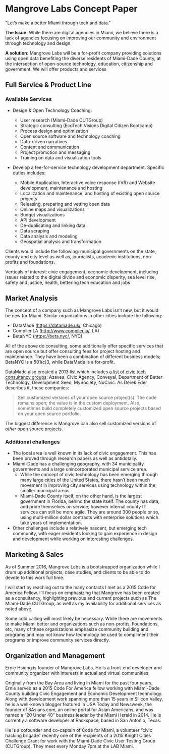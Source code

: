 # Mangrove Labs Concept Paper
"Let’s make a better Miami through tech and data."

**The Issue:** While there are digital agencies in Miami, we believe there is a lack of agencies focusing on improving our community and environment through technology and design.

**A solution:** Mangrove Labs will be a for-profit company providing solutions using open data benefiting the diverse residents of Miami-Dade County, at the intersection of open-source technology, education, citizenship and government. We will offer products and services 

## Full Service & Product Line

### Available Services

- Design & Open Technology Coaching:
  - User research (Miami-Dade CUTGroup)
  - Strategic consulting (EcoTech Visions Digital Citizen Bootcamp)
  - Process design and optimization
  - Open source software and technology coaching
  - Data-driven narratives
  - Content and communication
  - Project promotion and messaging
  - Training on data and visualization tools

- Develop a fee-for-service technology development department. Specific duties includes:
  - Mobile Application, Interactive voice response (IVR) and Website development, maintenance and hosting
  - Localization and maintenance, and hosting of existing open source projects
  - Releasing, preparing and vetting open data
  - Online maps and visualizations
  - Budget visualizations
  - API development
  - De-duplicating and linking data
  - Data scraping
  - Data analysis and modeling
  - Geospatial analysis and transformation

Clients would include the following: municipal governments on the state, county and city level as well as, journalists, academic institutions, non-profits and foundations.

Verticals of interest: civic engagement, economic development, including issues related to the digital divide and economic disperity, sea level rise, safety and justice, health, bettering tech education and jobs

## Market Analysis

The concept of a company such as Mangrove Labs isn’t new, but it would be new for Miami. Similar organizations in other cities include the following:

- DataMade (https://datamade.us/, Chicago)
- Compiler.LA (http://www.compiler.la/, LA)
- BetaNYC (https://beta.nyc/, NYC)

All of the above do consulting, some additionally offer specific services that are open source but offer consulting fees for project hosting and maintenance. They have been a combination of different business models; BetaNYC is a 501(c)3, while DataMade is a for-profit.

DataMade also created a 2013 list which includes [a list of civic tech consultancy groups](https://datamade.us/blog/making-a-living-with-civic-tech): Azavea, Civic Agency, Conveyal, Department of Better Technology, Development Seed, MySociety, NuCivic. As Derek Eder describes it, these companies:

> Sell customized versions of your open source project(s). The code remains open; the value is in the custom deployment. Also, sometimes build completely customized open source projects based on your open source portfolio. 

The biggest difference is Mangrove can also sell customized versions of _other_ open source projects.

### Additional challenges

- The local area is well known in its lack of civic engagement. This has been proved through research papers as well as antidotally.
- Miami-Dade has a challenging geography, with 34 municipality governments and a large unincorporated municipal service area.
  - While the concept of civic technology has been emerging through many large cities of the United States, there hasn’t been much movement in improving city services using technology within the smaller municipal areas. 
  - Miami-Dade County itself, on the other hand, is the largest government in Florida, behind the state itself. The county has data, and pride themselves on service; however internal county IT services can still be more agile. They are around 300 people or so, using multi-million dollar contracts with enterprise solutions which take years of implementation.
- Other challenges include a relatively nascent, but emerging tech community, with eager residents looking to gain experience in design and development while working on interesting challenges.

## Marketing & Sales

As of Summer 2016, Mangrove Labs is a bootstrapped organization while I drum up additional projects, case studies, and clients to be able to do devote to this work full time.

I will start by reaching out to the many contacts I met as a 2015 Code for America Fellow. I’ll focus on emphasizing that Mangrove has been created as a consultancy, highlighting previous and current projects such as The Miami-Dade CUTGroup, as well as my availability for additional services as noted above.

Some cold calling will most likely be necessary. While there are movements to make Miami better and organizations such as non-profits, Foundations, etc, many of these organizations emphasize community building and programs and may not know how technology be used to compliment their programs or improve community services directly.

## Organization and Management

Ernie Hsiung is founder of Mangrove Labs. He is a front-end developer and community organizer with interests in actual and virtual communities.

Originally from the Bay Area and living in Miami for the past four years, Ernie served as a 2015 Code For America fellow working with Miami-Dade County building Civic Engagement and Economic Development technology. Along with development work spanning more than 15 years in Silicon Valley, he is a well-known blogger featured in USA Today and Newsweek, the founder of 8Asians.com, an online portal for Asian Americans, and was named a “20 Under 40” business leader by the Miami Herald in 2014. He is currently a software developer at Rackspace, based in San Antonio, Texas.

He is a cofounder and co-captain of Code for Miami, a volunteer “civic hacking brigade” recently one of the recipients of a 2015 Knight Cities Challenge Grant for work with the Miami-Dade Civic User Testing Group (CUTGroup). They meet every Monday 7pm at the LAB Miami.
